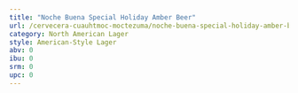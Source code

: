 ```yaml
---
title: "Noche Buena Special Holiday Amber Beer"
url: /cervecera-cuauhtmoc-moctezuma/noche-buena-special-holiday-amber-beer/
category: North American Lager
style: American-Style Lager
abv: 0
ibu: 0
srm: 0
upc: 0
---
```


